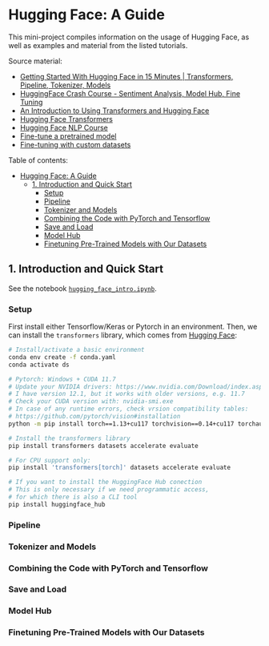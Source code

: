 # Hugging Face: A Guide

This mini-project compiles information on the usage of Hugging Face, as well as examples and material from the listed tutorials.

Source material:

- [Getting Started With Hugging Face in 15 Minutes | Transformers, Pipeline, Tokenizer, Models](https://www.youtube.com/watch?v=QEaBAZQCtwE)
- [HuggingFace Crash Course - Sentiment Analysis, Model Hub, Fine Tuning](https://www.youtube.com/watch?v=GSt00_-0ncQ)
- [An Introduction to Using Transformers and Hugging Face](https://www.datacamp.com/tutorial/an-introduction-to-using-transformers-and-hugging-face)
- [Hugging Face Transformers](https://huggingface.co/docs/transformers/index)
- [Hugging Face NLP Course](https://huggingface.co/learn/nlp-course/chapter1/1)
- [Fine-tune a pretrained model](https://huggingface.co/docs/transformers/training)
- [Fine-tuning with custom datasets](https://huggingface.co/transformers/v3.2.0/custom_datasets.html)

Table of contents:

- [Hugging Face: A Guide](#hugging-face-a-guide)
  - [1. Introduction and Quick Start](#1-introduction-and-quick-start)
    - [Setup](#setup)
    - [Pipeline](#pipeline)
    - [Tokenizer and Models](#tokenizer-and-models)
    - [Combining the Code with PyTorch and Tensorflow](#combining-the-code-with-pytorch-and-tensorflow)
    - [Save and Load](#save-and-load)
    - [Model Hub](#model-hub)
    - [Finetuning Pre-Trained Models with Our Datasets](#finetuning-pre-trained-models-with-our-datasets)


## 1. Introduction and Quick Start

See the notebook [`hugging_face_intro.ipynb`](hugging_face_intro.ipynb).

### Setup

First install either Tensorflow/Keras or Pytorch in an environment. Then, we can install the `transformers` library, which comes from [Hugging Face](https://huggingface.co/):

```bash
# Install/activate a basic environment
conda env create -f conda.yaml
conda activate ds

# Pytorch: Windows + CUDA 11.7
# Update your NVIDIA drivers: https://www.nvidia.com/Download/index.aspx
# I have version 12.1, but it works with older versions, e.g. 11.7
# Check your CUDA version with: nvidia-smi.exe
# In case of any runtime errors, check vrsion compatibility tables:
# https://github.com/pytorch/vision#installation
python -m pip install torch==1.13+cu117 torchvision==0.14+cu117 torchaudio torchtext==0.14 --index-url https://download.pytorch.org/whl/cu117

# Install the transformers library
pip install transformers datasets accelerate evaluate

# For CPU support only:
pip install 'transformers[torch]' datasets accelerate evaluate

# If you want to install the HuggingFace Hub conection
# This is only necessary if we need programmatic access,
# for which there is also a CLI tool
pip install huggingface_hub
```

### Pipeline



### Tokenizer and Models



### Combining the Code with PyTorch and Tensorflow



### Save and Load



### Model Hub



### Finetuning Pre-Trained Models with Our Datasets


